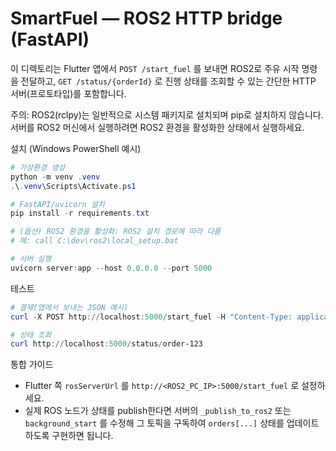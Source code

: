 # SmartFuel — ROS2 HTTP bridge (FastAPI)

이 디렉토리는 Flutter 앱에서 `POST /start_fuel` 를 보내면 ROS2로 주유 시작 명령을 전달하고,
`GET /status/{orderId}` 로 진행 상태를 조회할 수 있는 간단한 HTTP 서버(프로토타입)를 포함합니다.

주의: ROS2(rclpy)는 일반적으로 시스템 패키지로 설치되며 pip로 설치하지 않습니다. 서버를 ROS2 머신에서 실행하려면
ROS2 환경을 활성화한 상태에서 실행하세요.

설치 (Windows PowerShell 예시)

```powershell
# 가상환경 생성
python -m venv .venv
.\.venv\Scripts\Activate.ps1

# FastAPI/uvicorn 설치
pip install -r requirements.txt

# (옵션) ROS2 환경을 활성화: ROS2 설치 경로에 따라 다름
# 예: call C:\dev\ros2\local_setup.bat

# 서버 실행
uvicorn server:app --host 0.0.0.0 --port 5000
```

테스트

```powershell
# 결제(앱에서 보내는 JSON 예시)
curl -X POST http://localhost:5000/start_fuel -H "Content-Type: application/json" -d '{"orderId":"order-123","fuelType":"휘발유","amount":50000}'

# 상태 조회
curl http://localhost:5000/status/order-123
```

통합 가이드
- Flutter 쪽 `rosServerUrl` 를 `http://<ROS2_PC_IP>:5000/start_fuel` 로 설정하세요.
- 실제 ROS 노드가 상태를 publish한다면 서버의 `_publish_to_ros2` 또는 `background_start` 를 수정해
  그 토픽을 구독하여 `orders[...]` 상태를 업데이트하도록 구현하면 됩니다.
